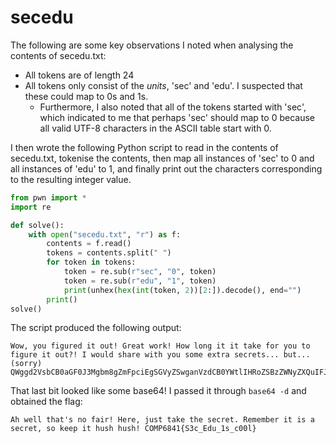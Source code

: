 # secedu

The following are some key observations I noted when analysing the contents of secedu.txt:
- All tokens are of length 24
- All tokens only consist of the *units*, 'sec' and 'edu'. I suspected that these could map to 0s and 1s.
    - Furthermore, I also noted that all of the tokens started with 'sec', which indicated to me that perhaps 'sec' should map to 0 because all valid UTF-8 characters in the ASCII table start with 0.

I then wrote the following Python script to read in the contents
of secedu.txt, tokenise the contents, then map all instances of 'sec' to 0 and all instances of 'edu' to 1, and finally print out the characters corresponding to the resulting integer value.

```python
from pwn import *
import re

def solve():
    with open("secedu.txt", "r") as f:
        contents = f.read()
        tokens = contents.split(" ")
        for token in tokens:
            token = re.sub(r"sec", "0", token)
            token = re.sub(r"edu", "1", token)
            print(unhex(hex(int(token, 2))[2:]).decode(), end="")
        print()
solve()
```

The script produced the following output:
```
Wow, you figured it out! Great work! How long it it take for you to figure it out?! I would share with you some extra secrets... but... (sorry) QWggd2VsbCB0aGF0J3Mgbm8gZmFpciEgSGVyZSwganVzdCB0YWtlIHRoZSBzZWNyZXQuIFJlbWVtYmVyIGl0IGlzIGEgc2VjcmV0LCBzbyBrZWVwIGl0IGh1c2ggaHVzaCEgQ09NUDY4NDF7UzNjX0VkdV8xc19jMDBsfQ==
```

That last bit looked like some base64! I passed it through `base64 -d` and obtained the flag:

```
Ah well that's no fair! Here, just take the secret. Remember it is a secret, so keep it hush hush! COMP6841{S3c_Edu_1s_c00l}
```
